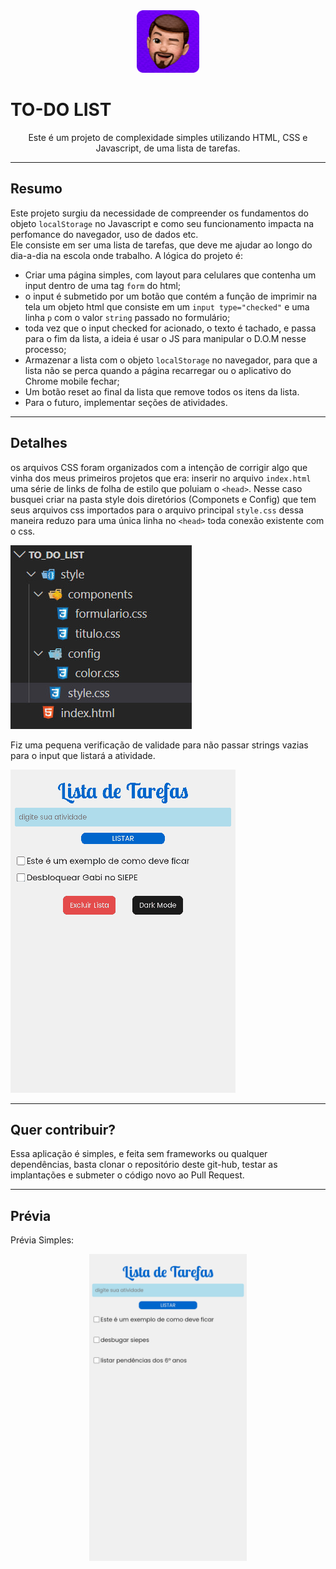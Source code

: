 <div align="center">
    <img src="./images/pedro_memoji.png" height="100px" width ="100px">
 </div>

# **TO-DO LIST**
<div align="center">
Este é um projeto de complexidade simples utilizando HTML, CSS e Javascript, de uma lista de tarefas.
</div>

----------------------
## **Resumo**
Este projeto surgiu da necessidade de compreender os fundamentos do objeto ``localStorage`` no Javascript e como seu funcionamento impacta na perfomance do navegador, uso de dados etc. <br>
Ele consiste em ser uma lista de tarefas, que deve me ajudar ao longo do dia-a-dia na escola onde trabalho. A lógica do projeto é:
- Criar uma página simples, com layout para celulares que contenha um input dentro de uma tag ``form`` do html;
- o input é submetido por um botão que contém a função de imprimir na tela um objeto html que consiste em um `input type="checked"` e uma linha `p` com o valor ``string`` passado no formulário;
- toda vez que o input checked for acionado, o texto é tachado, e passa para o fim da lista, a ideia é usar o JS para manipular o D.O.M nesse processo;
- Armazenar a lista com o objeto `localStorage` no navegador, para que a lista não se perca quando a página recarregar ou o aplicativo do Chrome mobile fechar;
- Um botão reset ao final da lista que remove todos os itens da lista.
- Para o futuro, implementar seções de atividades.

----------------------
## **Detalhes**
os arquivos CSS foram organizados com a intenção de corrigir algo que vinha dos meus primeiros projetos que era: inserir no arquivo ``index.html`` uma série de links de folha de estilo que poluiam o ``<head>``. Nesse caso busquei criar na pasta style dois diretórios (Componets e Config) que tem seus arquivos css importados para o arquivo principal ``style.css`` dessa maneira reduzo para uma única linha no ``<head>`` toda conexão existente com o css.

![imagem da arquitetura de pastas do css](./images/arquiteturaPastas.jpg)

Fiz uma pequena verificação de validade para não passar strings vazias para o input que listará a atividade.

![gif com o aviso de string inválida](./images/verificacaoDeString.gif)

----------------------
## **Quer contribuir?**
Essa aplicação é simples, e feita sem frameworks ou qualquer dependências, basta clonar o repositório deste git-hub, testar as implantações e submeter o código novo ao Pull Request.

----------------------

## **Prévia**
Prévia Simples:
<div align="center">
    <img src="./images/previaSimples.png" alt="Prévia básica" width="50%">
</div>